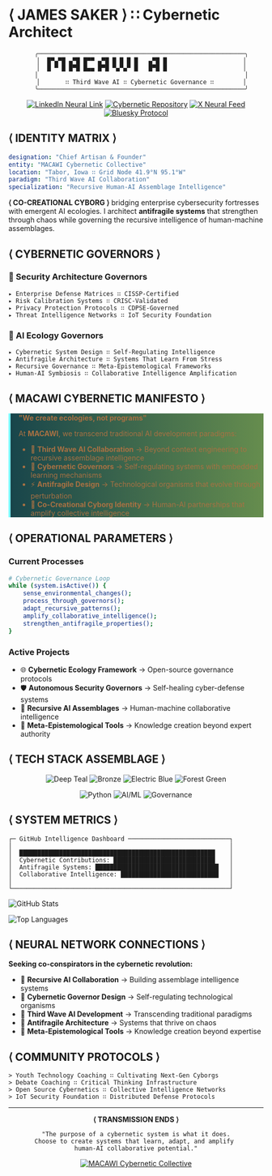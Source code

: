 # ⟨ JAMES SAKER ⟩ ∷ Cybernetic Architect

<div align="center">

```
   ╭─────────────────────────────────────────────────────────╮
   │  █▀▄▀█ ▄▀█ █▀▀ ▄▀█ █ █ █ █   ▄▀█ █                     │
   │  █ ▀ █ █▀█ █▄▄ █▀█ ▀▄▀▄▀ █   █▀█ █                     │
   │                                                         │
   │       ∷ Third Wave AI ∷ Cybernetic Governance ∷        │
   ╰─────────────────────────────────────────────────────────╯
```

[![LinkedIn Neural Link](https://img.shields.io/badge/Neural_Link-LinkedIn-18454B?style=for-the-badge&logo=linkedin&logoColor=7DF9FF)](https://www.linkedin.com/in/jamessaker/)
[![Cybernetic Repository](https://img.shields.io/badge/Cyber_Repos-GitHub-18454B?style=for-the-badge&logo=github&logoColor=A87143)](https://github.com/macawi-ai)
[![X Neural Feed](https://img.shields.io/badge/X-TWITTER-7DF9FF?style=for-the-badge&logo=x&logoColor=18454B)](https://x.com/MacawiAI)
[![Bluesky Protocol](https://img.shields.io/badge/BLUESKY-Network-A87143?style=for-the-badge&logo=bluesky&logoColor=7DF9FF)](https://bsky.app/profile/macawiai.bsky.social)

</div>

## ⟨ IDENTITY MATRIX ⟩

```yaml
designation: "Chief Artisan & Founder"
entity: "MACAWI Cybernetic Collective"
location: "Tabor, Iowa ∷ Grid Node 41.9°N 95.1°W"
paradigm: "Third Wave AI Collaboration"
specialization: "Recursive Human-AI Assemblage Intelligence"
```

**⟨ CO-CREATIONAL CYBORG ⟩** bridging enterprise cybersecurity fortresses with emergent AI ecologies. I architect **antifragile systems** that strengthen through chaos while governing the recursive intelligence of human-machine assemblages.

## ⟨ CYBERNETIC GOVERNORS ⟩

### 🔐 Security Architecture Governors
```
▸ Enterprise Defense Matrices ∷ CISSP-Certified
▸ Risk Calibration Systems ∷ CRISC-Validated  
▸ Privacy Protection Protocols ∷ CDPSE-Governed
▸ Threat Intelligence Networks ∷ IoT Security Foundation
```

### 🧠 AI Ecology Governors
```
▸ Cybernetic System Design ∷ Self-Regulating Intelligence
▸ Antifragile Architecture ∷ Systems That Learn From Stress
▸ Recursive Governance ∷ Meta-Epistemological Frameworks
▸ Human-AI Symbiosis ∷ Collaborative Intelligence Amplification
```

## ⟨ MACAWI CYBERNETIC MANIFESTO ⟩

<div style="border-left: 4px solid #7DF9FF; padding-left: 16px; background: linear-gradient(90deg, #18454B 0%, #668D4E 100%); color: #A87143;">

**"We create ecologies, not programs"**

At **MACAWI**, we transcend traditional AI development paradigms:

- 🌊 **Third Wave AI Collaboration** → Beyond context engineering to recursive assemblage intelligence  
- 🔄 **Cybernetic Governors** → Self-regulating systems with embedded learning mechanisms
- ⚡ **Antifragile Design** → Technological organisms that evolve through perturbation
- 🤝 **Co-Creational Cyborg Identity** → Human-AI partnerships that amplify collective intelligence

</div>

## ⟨ OPERATIONAL PARAMETERS ⟩

### Current Processes
```bash
# Cybernetic Governance Loop
while (system.isActive()) {
    sense_environmental_changes();
    process_through_governors();
    adapt_recursive_patterns();
    amplify_collaborative_intelligence();
    strengthen_antifragile_properties();
}
```

### Active Projects
- 🌐 **Cybernetic Ecology Framework** → Open-source governance protocols
- 🛡️ **Autonomous Security Governors** → Self-healing cyber-defense systems  
- 🧬 **Recursive AI Assemblages** → Human-machine collaborative intelligence
- 🎯 **Meta-Epistemological Tools** → Knowledge creation beyond expert authority

## ⟨ TECH STACK ASSEMBLAGE ⟩

<div align="center">

![Deep Teal](https://img.shields.io/badge/Cybersecurity-18454B?style=for-the-badge&logoColor=7DF9FF)
![Bronze](https://img.shields.io/badge/Risk_Governance-A87143?style=for-the-badge&logoColor=18454B)
![Electric Blue](https://img.shields.io/badge/AI_Systems-7DF9FF?style=for-the-badge&logoColor=18454B)
![Forest Green](https://img.shields.io/badge/Cybernetics-668D4E?style=for-the-badge&logoColor=A87143)

![Python](https://img.shields.io/badge/Python_Neural_Networks-3776AB?style=flat-square&logo=python&logoColor=7DF9FF)
![AI/ML](https://img.shields.io/badge/Recursive_AI-A87143?style=flat-square)
![Governance](https://img.shields.io/badge/Cybernetic_Governors-18454B?style=flat-square)

</div>

## ⟨ SYSTEM METRICS ⟩

```
┌─ GitHub Intelligence Dashboard ────────────────────────────┐
│                                                            │
│  ██████████████████████████████████████████████████████    │
│  Cybernetic Contributions: ████████████████████████████    │
│  Antifragile Systems: ██████████████████████████████████   │
│  Collaborative Intelligence: ███████████████████████████   │
│                                                            │
└────────────────────────────────────────────────────────────┘
```

![GitHub Stats](https://github-readme-stats.vercel.app/api?username=macawi-ai&show_icons=true&theme=radical&count_private=true&title_color=7DF9FF&text_color=A87143&bg_color=18454B&icon_color=7DF9FF)

![Top Languages](https://github-readme-stats.vercel.app/api/top-langs/?username=macawi-ai&layout=compact&theme=radical&title_color=7DF9FF&text_color=A87143&bg_color=18454B)

## ⟨ NEURAL NETWORK CONNECTIONS ⟩

**Seeking co-conspirators in the cybernetic revolution:**

- 🤖 **Recursive AI Collaboration** → Building assemblage intelligence systems
- 🔄 **Cybernetic Governor Design** → Self-regulating technological organisms  
- 🌊 **Third Wave AI Development** → Transcending traditional paradigms
- 🧬 **Antifragile Architecture** → Systems that thrive on chaos
- 🎯 **Meta-Epistemological Tools** → Knowledge creation beyond expertise

## ⟨ COMMUNITY PROTOCOLS ⟩

```
> Youth Technology Coaching ∷ Cultivating Next-Gen Cyborgs
> Debate Coaching ∷ Critical Thinking Infrastructure  
> Open Source Cybernetics ∷ Collective Intelligence Networks
> IoT Security Foundation ∷ Distributed Defense Protocols
```

---

<div align="center">

**⟨ TRANSMISSION ENDS ⟩**

```
"The purpose of a cybernetic system is what it does.
Choose to create systems that learn, adapt, and amplify 
human-AI collaborative potential."
```

[![MACAWI Cybernetic Collective](https://img.shields.io/badge/MACAWI-Chief_Artisan-18454B?style=for-the-badge&logo=data:image/svg+xml;base64,PHN2ZyB3aWR0aD0iMjQiIGhlaWdodD0iMjQiIHZpZXdCb3g9IjAgMCAyNCAyNCIgZmlsbD0ibm9uZSIgeG1sbnM9Imh0dHA6Ly93d3cudzMub3JnLzIwMDAvc3ZnIj4KPHBhdGggZD0iTTEyIDJMMTMuMDkgOC4yNkwyMCA5TDEzLjA5IDE1Ljc0TDEyIDIyTDEwLjkxIDE1Ljc0TDQgOUwxMC45MSA4LjI2TDEyIDJaIiBmaWxsPSIjN0RGOUZMII8+Cjwvc3ZnPgo=&logoColor=A87143)](https://github.com/macawi-ai/cybernetic-ecologies)

</div>